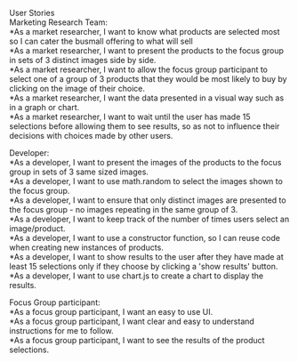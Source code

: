 User Stories<br>
Marketing Research Team:<br>
*As a market researcher, I want to know what products are selected most so I can cater the busmall offering to what will sell<br>
*As a market researcher, I want to present the products to the focus group in sets of 3 distinct images side by side.<br>
*As a market researcher, I want to allow the focus group participant to select one of a group of 3 products that they would be most likely to buy by clicking on the image of their choice.<br>
*As a market researcher, I want the data presented in a visual way such as in a graph or chart.<br>
*As a market researcher, I want to wait until the user has made 15 selections before allowing them to see results, so as not to influence their decisions with choices made by other users.<br>

Developer:<br>
*As a developer, I want to present the images of the products to the focus group in sets of 3 same sized images.<br>
*As a developer, I want to use math.random to select the images shown to the focus group.<br>
*As a developer, I want to ensure that only distinct images are presented to the focus group - no images repeating in the same group of 3.<br>
*As a developer, I want to keep track of the number of times users select an image/product.<br>
*As a developer, I want to use a constructor function, so I can reuse code when creating new instances of products.<br>
*As a developer, I want to show results to the user after they have made at least 15 selections only if they choose by clicking a 'show results' button.<br>
*As a developer, I want to use chart.js to create a chart to display the results.

Focus Group participant:<br>
*As a focus group participant, I want an easy to use UI.<br>
*As a focus group participant, I want clear and easy to understand instructions for me to follow.<br>
*As a focus group participant, I want to see the results of the product selections.<br>
